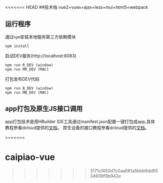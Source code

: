 <<<<<<< HEAD
##技术栈
vue2+vuex+ajax+less+mui+html5+webpack
## 运行程序
通过`npm`安装本地服务第三方依赖模块
```
npm install
```
启动DEV服务(http://localhost:8083)

```
npm run R_DEV (window)
npm run MR_DEV (MAC)
```
打包发布DEV代码

```
npm run B_DEV (window)
npm run MB_DEV (MAC)
```


## app打包及原生JS接口调用
app打包技术是用HBuilder IDE工具通过manifest.json配置一键打包成app,具体教程参看dcloud提供的[文档](http://ask.dcloud.net.cn/docs/#//ask.dcloud.net.cn/article/94)。
原生设备的接口教程参看dcloud提供的[文档](http://www.html5plus.org/doc/h5p.html)。

=======
# caipiao-vue
>>>>>>> 3171cf450d7c0aa681a5bbb9dd9534609f9b942e
